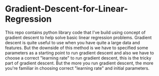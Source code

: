 # Gradient-Descent-for-Linear-Regression
This repo contains python library code that I've build using concept of gradient descent to help solve basic linear regression problems. Gradient descent is quite useful to use when you have quite a large data and features. But the downside of this method is we have to specified some parameters as a starting point to run gradient descent and also we have to choose a correct "learning rate" to run gradient descent, this is the tricky part of gradient descent. But the more you run gradient descent, the more you're familiar in choosing correct "learning rate" and initial parameters.
